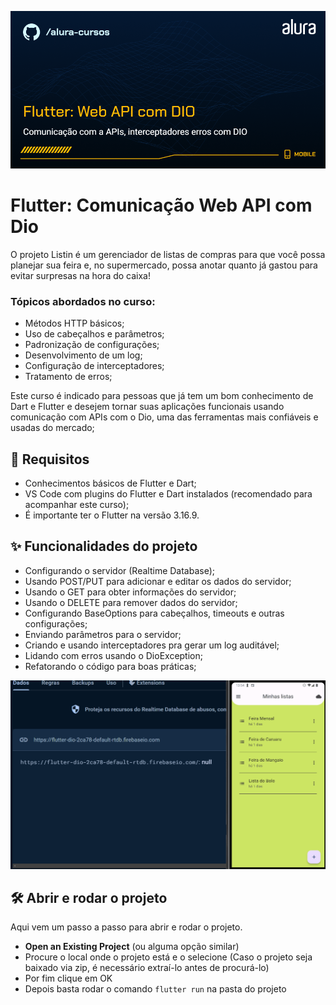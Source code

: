 ![Mobile-Flutter: Conhecendo a biblioteca Animations](capa.png)

# Flutter: Comunicação Web API com Dio

O projeto Listin é um gerenciador de listas de compras para que você possa planejar sua feira e, no supermercado, possa anotar quanto já gastou para evitar surpresas na hora do caixa!

### Tópicos abordados no curso:

- Métodos HTTP básicos;
- Uso de cabeçalhos e parâmetros;
- Padronização de configurações;
- Desenvolvimento de um log;
- Configuração de interceptadores;
- Tratamento de erros;

Este curso é indicado para pessoas que já tem um bom conhecimento de Dart e Flutter e desejem tornar suas aplicações funcionais usando comunicação com APIs com o Dio, uma das ferramentas mais confiáveis e usadas do mercado;

## 📑 Requisitos

- Conhecimentos básicos de Flutter e Dart;
- VS Code com plugins do Flutter e Dart instalados (recomendado para acompanhar este curso);
- É importante ter o Flutter na versão 3.16.9.

## ✨ Funcionalidades do projeto

- Configurando o servidor (Realtime Database);
- Usando POST/PUT para adicionar e editar os dados do servidor;
- Usando o GET para obter informações do servidor;
- Usando o DELETE para remover dados do servidor;
- Configurando BaseOptions para cabeçalhos, timeouts e outras configurações;
- Enviando parâmetros para o servidor;
- Criando e usando interceptadores pra gerar um log auditável;
- Lidando com erros usando o DioException;
- Refatorando o código para boas práticas;

![GIF da aplicação em execução](projeto.gif)


## 🛠️ Abrir e rodar o projeto

Aqui vem um passo a passo para abrir e rodar o projeto.

- **Open an Existing Project** (ou alguma opção similar)
- Procure o local onde o projeto está e o selecione (Caso o projeto seja baixado via zip, é necessário extraí-lo antes de procurá-lo)
- Por fim clique em OK
- Depois basta rodar o comando `flutter run` na pasta do projeto
